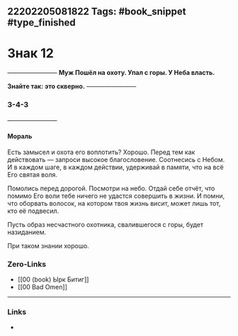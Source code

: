 22202205081822
Tags: #book_snippet #type_finished
---
# Знак 12
————————
**Муж
Пошёл на охоту.
Упал с горы.
У Неба власть.**

**Знайте так:
это скверно.**
————————
 ### 3-4-3
————————

#### Мораль

Есть замысел и охота его воплотить? Хорошо. Перед тем как действовать — запроси высокое благословение. Соотнесись с Небом. И в каждом шаге, в каждом действии, удерживай в памяти, что на всё Его святая воля. 

Помолись перед дорогой. Посмотри на небо. Отдай себе отчёт, что помимо Его воли тебе ничего не удастся совершить в жизни. И помни, что оборвать волосок, на котором твоя жизнь висит, может лишь тот, кто её подвесил. 

Пусть образ несчастного охотника, свалившегося с горы, будет назиданием.

При таком знании хорошо.

### Zero-Links
- [[00 (book) Ырк Битиг]]
- [[00 Bad Omen]]
---
### Links
- 

